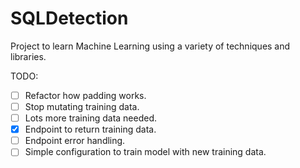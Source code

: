 # SQLDetection
Project to learn Machine Learning using a variety of techniques and libraries.

TODO:
- [ ] Refactor how padding works.
- [ ] Stop mutating training data.
- [ ] Lots more training data needed.
- [x] Endpoint to return training data.
- [ ] Endpoint error handling.
- [ ] Simple configuration to train model with new training data.
